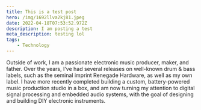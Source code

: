 ```yaml
---
title: This is a test post
hero: /img/1692llva2kj81.jpeg
date: 2022-04-18T07:53:52.972Z
description: I am posting a test
meta_description: testing lol
tags: 
    - Technology
---
```

Outside of work, I am a passionate electronic music producer, maker, and father. Over the years, I’ve had several releases on well-known drum & bass labels, such as the seminal imprint Renegade Hardware, as well as my own label. I have more recently completed building a custom, battery-powered music production studio in a box, and am now turning my attention to digital signal processing and embedded audio systems, with the goal of designing and building DIY electronic instruments.